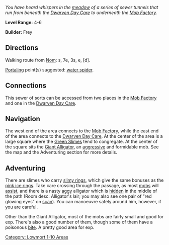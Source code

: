 *You have heard whispers in the [meadow](:Category:_Meadow "wikilink")
of a series of sewer tunnels that run from beneath the [Dwarven Day
Care](:Category:_Dwarven_Day_Care "wikilink") to underneath the [Mob
Factory](:Category:_Mob_Factory "wikilink").*

**Level Range:** 4-6

**Builder:** Frey

## Directions

Walking route from [Nom](Nom "wikilink"): s, 7e, 3s, e, \[d\].

[Portaling](Portal "wikilink") point(s) suggested: [water
spider](Water_Spider "wikilink").

## Connections

This sewer of sorts can be accessed from two places in the [Mob
Factory](:Category:_Mob_Factory "wikilink") and one in the [Dwarven Day
Care](:Category:_Dwarven_Day_Care "wikilink").

## Navigation

The west end of the area connects to the [Mob
Factory](:Category:_Mob_Factory "wikilink"), while the east end of the
area connects to the [Dwarven Day
Care](:Category:_Dwarven_Day_Care "wikilink"). At the center of the area
is a large square where the [Green Slimes](Green_Slime "wikilink") tend
to congregate. At the center of the square sits the [Giant
Alligator](Giant_Alligator_(Murky_Lair) "wikilink"), an
[aggressive](Aggressive_Mobs "wikilink") and formidable mob. See the map
and the Adventuring section for more details.

## Adventuring

There are slimes who carry [slimy rings](Slimy_Ring "wikilink"), which
give the same bonuses as the [pink ice
rings](Pink_Ice_Ring_(Dwarven_Daycare) "wikilink"). Take care crossing
through the passage, as most [mobs](:Category:_Mobs "wikilink") will
[assist](Assistive_Mobs "wikilink"), and there is a nasty
[aggy](Aggressive_Mobs "wikilink") alligator which is
[hidden](Hide_Flag "wikilink") in the middle of the path (Room desc:
Alligator's lair; you may also see one pair of "red glowing eyes" on
[scan](Scan "wikilink")). You can manoeuvre safely around him, however,
if you are careful.

Other than the Giant Alligator, most of the mobs are fairly small and
good for exp. There's also a good number of them, though some of them
have a poisonous [bite](Biting_Mobs "wikilink"). A pretty good area for
exp.

[Category: Lowmort 1-10 Areas](Category:_Lowmort_1-10_Areas "wikilink")
